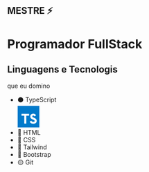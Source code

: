 ## MESTRE ⚡

<h1>Programador FullStack</h1>

<h2>Linguagens e Tecnologis</h2>
que eu domino
<ul>
  <div>
    <li>⚫️ TypeScript</li>
    <img src="png-transparent-typescript-hd-logo-thumbnail.png" width="50px"/>
  </div>
  <li>🔴 HTML</li>
  <li>🔵 CSS </li>
  <li>🔵 Tailwind </li>
  <li>🔵 Bootstrap</li>
  <li>🟡 Git </li>
</ul>
<!--
**EDUARDOALMEIDARODRIGUES/EDUARDOALMEIDARODRIGUES** is a ✨ _special_ ✨ repository because its `README.md` (this file) appears on your GitHub profile.

Here are some ideas to get you started:

- 🔭 I’m currently working on ...
- 🌱 I’m currently learning ...
- 👯 I’m looking to collaborate on ...
- 🤔 I’m looking for help with ...
- 💬 Ask me about ...
- 📫 How to reach me: ...
- 😄 Pronouns: ...
- ⚡ Fun fact: ...
-->
